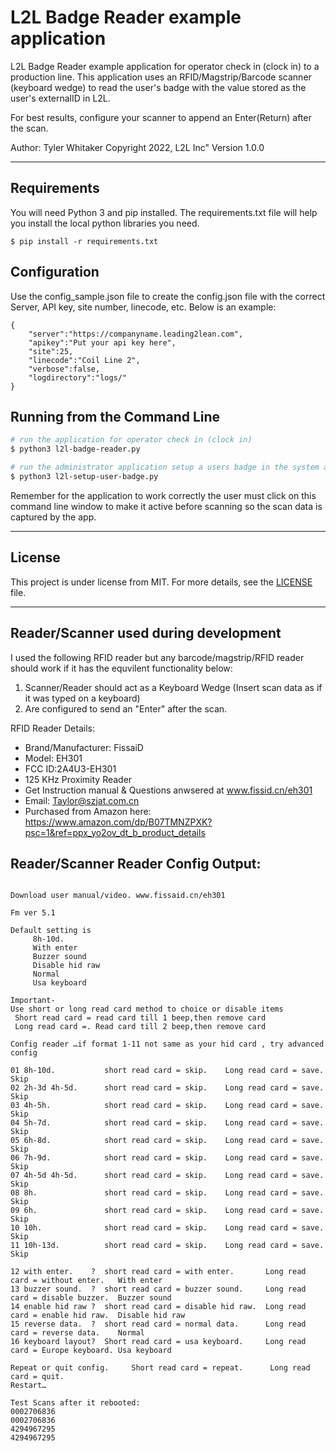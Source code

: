 # L2L Badge Reader example application #

L2L Badge Reader example application for operator check in (clock in) to a 
production line. This application uses an RFID/Magstrip/Barcode scanner (keyboard wedge) to read the 
user's badge with the value stored as the user's externalID in L2L. 

For best results, configure your scanner to append an Enter(Return) after the scan.

Author: Tyler Whitaker
Copyright 2022, L2L Inc"
Version 1.0.0

<hr>

## Requirements ##

You will need Python 3 and pip installed. The requirements.txt file will help you install the local python libraries you need.

```$ pip install -r requirements.txt```

## Configuration ##

Use the config_sample.json file to create the config.json file with the correct Server, API key, site number, linecode, etc. Below is an example:

```
{
    "server":"https://companyname.leading2lean.com",
    "apikey":"Put your api key here",
    "site":25,
    "linecode":"Coil Line 2",
    "verbose":false,
    "logdirectory":"logs/"
}
```

## Running from the Command Line ##

```bash
# run the application for operator check in (clock in)
$ python3 l2l-badge-reader.py

# run the administrator application setup a users badge in the system as the users's externalID
$ python3 l2l-setup-user-badge.py
```

Remember for the application to work correctly the user must click on this command line 
window to make it active before scanning so the scan data is captured by the app.

<hr>

## License ##

This project is under license from MIT. For more details, see the [LICENSE](license.txt) file.

<hr>

## Reader/Scanner used during development ##

I used the following RFID reader but any barcode/magstrip/RFID reader should work if it has the equvilent functionality below:
1. Scanner/Reader should act as a Keyboard Wedge (Insert scan data as if it was typed on a keyboard)
2. Are configured to send an "Enter" after the scan.

RFID Reader Details:

- Brand/Manufacturer: FissaiD
- Model: EH301
- FCC ID:2A4U3-EH301
- 125 KHz Proximity Reader
- Get Instruction manual & Questions anwsered at www.fissid.cn/eh301
- Email: Taylor@szjat.com.cn
- Purchased from Amazon here: https://www.amazon.com/dp/B07TMNZPXK?psc=1&ref=ppx_yo2ov_dt_b_product_details


## Reader/Scanner Reader Config Output:

```Support email. taylor@szjat.com.cn

Download user manual/video. www.fissaid.cn/eh301

Fm ver 5.1

Default setting is
     8h-10d.          
     With enter
     Buzzer sound
     Disable hid raw 
     Normal
     Usa keyboard

Important-
Use short or long read card method to choice or disable items
 Short read card = read card till 1 beep,then remove card
 Long read card =. Read card till 2 beep,then remove card

Config reader …if format 1-11 not same as your hid card , try advanced config

01 8h-10d.           short read card = skip.    Long read card = save.    Skip
02 2h-3d 4h-5d.      short read card = skip.    Long read card = save.    Skip
03 4h-5h.            short read card = skip.    Long read card = save.    Skip
04 5h-7d.            short read card = skip.    Long read card = save.    Skip
05 6h-8d.            short read card = skip.    Long read card = save.    Skip
06 7h-9d.            short read card = skip.    Long read card = save.    Skip
07 4h-5d 4h-5d.      short read card = skip.    Long read card = save.    Skip
08 8h.               short read card = skip.    Long read card = save.    Skip
09 6h.               short read card = skip.    Long read card = save.    Skip
10 10h.              short read card = skip.    Long read card = save.    Skip
11 10h-13d.          short read card = skip.    Long read card = save.    Skip

12 with enter.    ?  short read card = with enter.       Long read card = without enter.   With enter
13 buzzer sound.  ?  short read card = buzzer sound.     Long read card = disable buzzer.  Buzzer sound
14 enable hid raw ?  short read card = disable hid raw.  Long read card = enable hid raw.  Disable hid raw 
15 reverse data.  ?  short read card = normal data.      Long read card = reverse data.    Normal
16 keyboard layout?  Short read card = usa keyboard.     Long read card = Europe keyboard. Usa keyboard

Repeat or quit config.     Short read card = repeat.      Long read card = quit.     
Restart…

Test Scans after it rebooted:
0002706836
0002706836
4294967295
4294967295
```